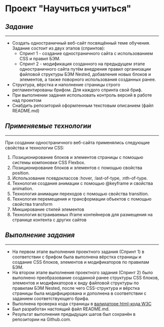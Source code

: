 # Проект "Научиться учиться"

## *Задание*
---

* Создать одностраничный веб-сайт посвящённый теме обучения. Задание состоит из двух этапов (спринтов):
    * Спринт 1 - создание одностраничного сайта с использованием CSS и правил БЭМ.
    * Спринт 2 - модификация созданного на предыдущем этапе одностраничного сайта путём внедрения правил организации файловой структуры БЭМ Nested, добавления новых блоков и элементов, а также поворного использования созданных ранее.
* Структура, вёрстка и наполнение страницы строго регламентированы брифом. Для каждого спринта свой бриф.
* При выполнении задания использовать контроль версий в работе над проектом
* Снабдить репозиторий оформленным текстовым описанием (файл README.md)


## *Применяемые технологии*
---
При создании одностраничного веб-сайта применялись следующие свойства и технологии CSS:
1. Позиционирование блоков и элементов страницы с помощью системы компоновки CSS Flexbox.
2. Позиционирование блоков и элементов с помощью свойства position.
3. Использование псевдоклассов :hover, :last-of-type, :nth-of-type.
4. Технология создания анимации с помощью @keyframe и свойства animation.
5. Технология анимации переходов с помощью свойства transition.
6. Технология перемещения и трансформации объектов с помощью свойства transform
7. Микширование стилей элементов
8. Технология встраиваемых iframe контейнеров для размещения на странице контента с других сайтов


## *Выполнение задания*
---
* На первом этапе выполнения проектного задания (Спринт 1) в соответствии с брифом была выполнена вёрстка страницы и создание CSS блоков, элементов и модификаторов по правилам БЭМ.
* На втором этапе выполнения проектного задания (Спринт 2) было выполнено преобразование созданной ранее структуры CSS блоков, элементов и модификаторов к виду файловой структуры по правилам БЭМ Nested, после чего CSS-структура и вёрстка страницы была модифицирована и дополнена в соответствии с заданием соответствующего брифа.
* Выполнена проверка кода страницы в [валидаторе html-кода W3C](https://validator.w3.org)
* Был разработан настоящий файл README.md.
* Результат выполнения предыдущих шагов был сохранён в репозитории на Github.com.
